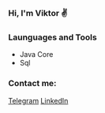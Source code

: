 ### Hi, I'm Viktor ✌️

### Launguages and Tools
- Java Core
- Sql

### Contact me:
[Telegram][telegram]
[LinkedIn][LinkedIn]


[telegram]: https://t.me/salveffy
[LinkedIn]: https://www.linkedin.com/in/viktor-sudarinen-02021b214/
[JavaLink]: https://javarush.ru/users/2560211
